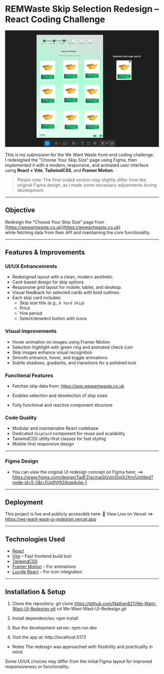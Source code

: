 # REMWaste Skip Selection Redesign – React Coding Challenge

![Figma Design Preview](./public/main.png)

This is my submission for the We Want Waste front-end coding challenge.  
I redesigned the "Choose Your Skip Size" page using Figma, then implemented it with a modern, responsive, and animated user interface using **React + Vite**, **TailwindCSS**, and **Framer Motion**.

> Please note: The final coded version may slightly differ from the original Figma design, as I made some necessary adjustments during development.

---

## Objective

Redesign the "Choose Your Skip Size" page from  
[https://wewantwaste.co.uk](https://wewantwaste.co.uk)  
while fetching data from their API and maintaining the core functionality.

---

## Features & Improvements

### UI/UX Enhancements

- Redesigned layout with a clean, modern aesthetic.
- Card-based design for skip options.
- Responsive grid layout for mobile, tablet, and desktop.
- Visual feedback for selected cards with bold outlines.
- Each skip card includes:
  - Skip size title (e.g., `6 Yard Skip`)
  - Price
  - Hire period
  - Select/deselect button with icons

### Visual Improvements

- Hover animation on images using Framer Motion
- Selection highlight with green ring and animated check icon
- Skip images enhance visual recognition
- Smooth entrance, hover, and toggle animations
- Subtle shadows, gradients, and transitions for a polished look

### Functional Features

- Fetches skip data from:
  https://app.wewantwaste.co.uk

- Enables selection and deselection of skip sizes
- Fully functional and reactive component structure

### Code Quality

- Modular and maintainable React codebase
- Dedicated `SkipCard` component for reuse and scalability
- TailwindCSS utility-first classes for fast styling
- Mobile-first responsive design

---

### Figma Design

- You can view the original UI redesign concept on Figma here;
  ==> https://www.figma.com/design/TadFZigcmaGjUvnrDqGUXm/Untitled?node-id=5-2&t=fUp9Vt92Ajze4uIw-1

---

## Deployment

This project is live and publicly accessible here:
🔗 View Live on Vercel
==> https://we-want-wast-ui-redesign.vercel.app

---

## Technologies Used

- [React](https://reactjs.org/)
- [Vite](https://vite.dev/) – Fast frontend build tool
- [TailwindCSS](https://tailwindcss.com/)
- [Framer Motion](https://www.framer.com/motion/) – For animations
- [Lucide React](https://lucide.dev/) – For icon integration

---

## Installation & Setup

1. Clone the repository:
   git clone https://github.com/Nathan821/We-Want-Wast-UI-Redesign.git
   cd We-Want-Wast-UI-Redesign.git

2. Install dependencies:
   npm install

3. Run the development server:
   npm run dev

4. Visit the app at:
   http://localhost:5173

- Notes
  The redesign was approached with flexibility and practicality in mind.

Some UI/UX choices may differ from the initial Figma layout for improved responsiveness or functionality.
